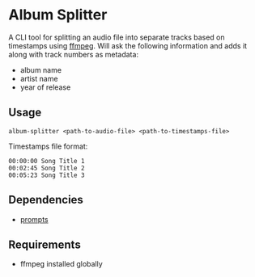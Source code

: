 # Album Splitter

A CLI tool for splitting an audio file into separate tracks based on timestamps using [ffmpeg](https://ffmpeg.org). Will ask the following information and adds it along with track numbers as metadata:
- album name
- artist name
- year of release

## Usage
`album-splitter <path-to-audio-file> <path-to-timestamps-file>`

Timestamps file format:

```
00:00:00 Song Title 1
00:02:45 Song Title 2
00:05:23 Song Title 3
```

## Dependencies
- [prompts](https://www.npmjs.com/package/prompts)

## Requirements
- ffmpeg installed globally
